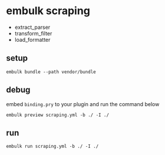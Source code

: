 # embulk scraping

- extract_parser
- transform_filter
- load_formatter

## setup

```
embulk bundle --path vendor/bundle
```

## debug

embed `binding.pry` to your plugin and run the command below

```
embulk preview scraping.yml -b ./ -I ./
```

## run

```
embulk run scraping.yml -b ./ -I ./
```

